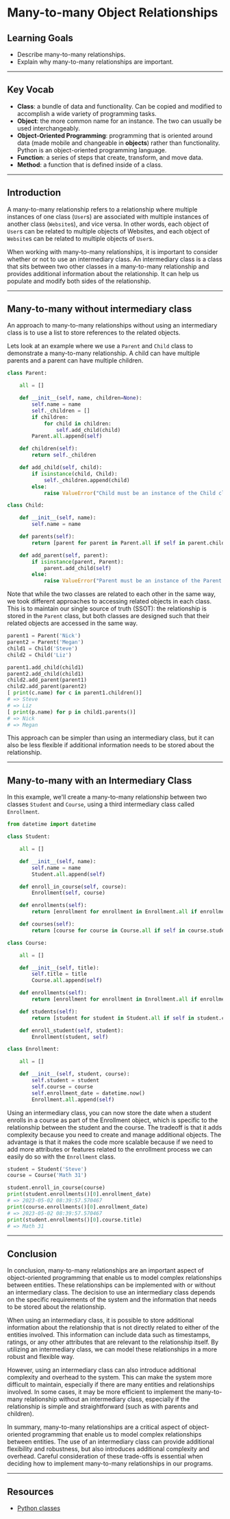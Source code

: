 # Many-to-many Object Relationships

## Learning Goals

- Describe many-to-many relationships.
- Explain why many-to-many relationships are important.

***

## Key Vocab

- **Class**: a bundle of data and functionality. Can be copied and modified to
accomplish a wide variety of programming tasks.
- **Object**: the more common name for an instance. The two can usually be used
interchangeably.
- **Object-Oriented Programming**: programming that is oriented around data
(made mobile and changeable in **objects**) rather than functionality. Python
is an object-oriented programming language.
- **Function**: a series of steps that create, transform, and move data.
- **Method**: a function that is defined inside of a class.

***

## Introduction

A many-to-many relationship refers to a relationship where multiple instances of
one class (`User`s) are associated with multiple instances of another class
(`Website`s), and vice versa. In other words, each object of `User`s can be related
to multiple objects of Websites, and each object of `Website`s can be related to
multiple objects of `User`s.

When working with many-to-many relationships, it is important to consider
whether or not to use an intermediary class. An intermediary class is a class
that sits between two other classes in a many-to-many relationship and provides
additional information about the relationship. It can help us populate and
modify both sides of the relationship.

***

## Many-to-many without intermediary class

An approach to many-to-many relationships without using an intermediary class is
to use a list to store references to the related objects.

Lets look at an example where we use a `Parent` and `Child` class to demonstrate
a many-to-many relationship. A child can have multiple parents and a parent can
have multiple children.

```py
class Parent:

    all = []

    def __init__(self, name, children=None):
        self.name = name
        self._children = []
        if children:
            for child in children:
                self.add_child(child)
        Parent.all.append(self)

    def children(self):
        return self._children

    def add_child(self, child):
        if isinstance(child, Child):
            self._children.append(child)
        else:
            raise ValueError("Child must be an instance of the Child class.")

class Child:

    def __init__(self, name):
        self.name = name

    def parents(self):
        return [parent for parent in Parent.all if self in parent.children()]

    def add_parent(self, parent):
        if isinstance(parent, Parent):
            parent.add_child(self)
        else:
            raise ValueError("Parent must be an instance of the Parent class.")
```

Note that while the two classes are related to each other in the same way, we
took different approaches to accessing related objects in each class. This is
to maintain our single source of truth (SSOT): the relationship is stored in the
`Parent` class, but both classes are designed such that their related objects
are accessed in the same way.

```py
parent1 = Parent('Nick')
parent2 = Parent('Megan')
child1 = Child('Steve')
child2 = Child('Liz')

parent1.add_child(child1)
parent2.add_child(child1)
child2.add_parent(parent1)
child2.add_parent(parent2)
[ print(c.name) for c in parent1.children()]
# => Steve
# => Liz
[ print(p.name) for p in child1.parents()]
# => Nick
# => Megan
```

This approach can be simpler than using an intermediary class, but it can also
be less flexible if additional information needs to be stored about the
relationship.

***

## Many-to-many with an Intermediary Class

In this example, we'll create a many-to-many relationship between two classes
`Student` and `Course`, using a third intermediary class called `Enrollment`.

```py
from datetime import datetime

class Student:

    all = []

    def __init__(self, name):
        self.name = name
        Student.all.append(self)

    def enroll_in_course(self, course):
        Enrollment(self, course)

    def enrollments(self):
        return [enrollment for enrollment in Enrollment.all if enrollment.student == self]

    def courses(self):
        return [course for course in Course.all if self in course.students()]

class Course:

    all = []

    def __init__(self, title):
        self.title = title
        Course.all.append(self)

    def enrollments(self):
        return [enrollment for enrollment in Enrollment.all if enrollment.course == self]

    def students(self):
        return [student for student in Student.all if self in student.courses()]

    def enroll_student(self, student):
        Enrollment(student, self)

class Enrollment:

    all = []

    def __init__(self, student, course):
        self.student = student
        self.course = course
        self.enrollment_date = datetime.now()
        Enrollment.all.append(self)

```

Using an intermediary class, you can now store the date when a student enrolls
in a course as part of the Enrollment object, which is specific to the
relationship between the student and the course. The tradeoff is that it adds
complexity because you need to create and manage additional objects. The
advantage is that it makes the code more scalable because if we need to add more
attributes or features related to the enrollment process we can easily do so
with the `Enrollment` class.

```py
student = Student('Steve')
course = Course('Math 31')

student.enroll_in_course(course)
print(student.enrollments()[0].enrollment_date)
# => 2023-05-02 08:39:57.570467
print(course.enrollments()[0].enrollment_date)
# => 2023-05-02 08:39:57.570467
print(student.enrollments()[0].course.title)
# => Math 31

```

***

## Conclusion

In conclusion, many-to-many relationships are an important aspect of
object-oriented programming that enable us to model complex relationships
between entities. These relationships can be implemented with or without an
intermediary class. The decision to use an intermediary class depends on the
specific requirements of the system and the information that needs to be stored
about the relationship.

When using an intermediary class, it is possible to store additional information
about the relationship that is not directly related to either of the entities
involved. This information can include data such as timestamps, ratings, or any
other attributes that are relevant to the relationship itself. By utilizing an
intermediary class, we can model these relationships in a more robust and
flexible way.

However, using an intermediary class can also introduce additional complexity
and overhead to the system. This can make the system more difficult to maintain,
especially if there are many entities and relationships involved. In some cases,
it may be more efficient to implement the many-to-many relationship without an
intermediary class, especially if the relationship is simple and straightforward
(such as with parents and children).

In summary, many-to-many relationships are a critical aspect of object-oriented
programming that enable us to model complex relationships between entities. The
use of an intermediary class can provide additional flexibility and robustness,
but also introduces additional complexity and overhead. Careful consideration of
these trade-offs is essential when deciding how to implement many-to-many
relationships in our programs.

***

## Resources

- [Python classes](https://docs.python.org/3/tutorial/classes.html)
